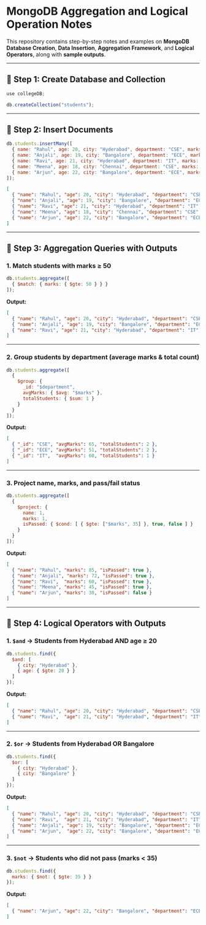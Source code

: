 # MongoDB Aggregation and Logical Operation Notes

This repository contains step-by-step notes and examples on **MongoDB Database Creation**, **Data Insertion**, **Aggregation Framework**, and **Logical Operators**, along with **sample outputs**.

---

## 📌 Step 1: Create Database and Collection
```js
use collegeDB;

db.createCollection("students");
````

---

## 📌 Step 2: Insert Documents

```js
db.students.insertMany([
  { name: "Rahul", age: 20, city: "Hyderabad", department: "CSE", marks: 85 },
  { name: "Anjali", age: 19, city: "Bangalore", department: "ECE", marks: 72 },
  { name: "Ravi", age: 21, city: "Hyderabad", department: "IT", marks: 60 },
  { name: "Meena", age: 18, city: "Chennai", department: "CSE", marks: 45 },
  { name: "Arjun", age: 22, city: "Bangalore", department: "ECE", marks: 30 }
]);
```

```json
[
  { "name": "Rahul", "age": 20, "city": "Hyderabad", "department": "CSE", "marks": 85 },
  { "name": "Anjali", "age": 19, "city": "Bangalore", "department": "ECE", "marks": 72 },
  { "name": "Ravi", "age": 21, "city": "Hyderabad", "department": "IT", "marks": 60 },
  { "name": "Meena", "age": 18, "city": "Chennai", "department": "CSE", "marks": 45 },
  { "name": "Arjun", "age": 22, "city": "Bangalore", "department": "ECE", "marks": 30 }
]
```

---

## 📌 Step 3: Aggregation Queries with Outputs

### 1. Match students with marks ≥ 50

```js
db.students.aggregate([
  { $match: { marks: { $gte: 50 } } }
]);
```

**Output:**

```json
[
  { "name": "Rahul", "age": 20, "city": "Hyderabad", "department": "CSE", "marks": 85 },
  { "name": "Anjali", "age": 19, "city": "Bangalore", "department": "ECE", "marks": 72 },
  { "name": "Ravi", "age": 21, "city": "Hyderabad", "department": "IT", "marks": 60 }
]
```

---

### 2. Group students by department (average marks & total count)

```js
db.students.aggregate([
  {
    $group: {
      _id: "$department",
      avgMarks: { $avg: "$marks" },
      totalStudents: { $sum: 1 }
    }
  }
]);
```

**Output:**

```json
[
  { "_id": "CSE", "avgMarks": 65, "totalStudents": 2 },
  { "_id": "ECE", "avgMarks": 51, "totalStudents": 2 },
  { "_id": "IT",  "avgMarks": 60, "totalStudents": 1 }
]
```

---

### 3. Project name, marks, and pass/fail status

```js
db.students.aggregate([
  {
    $project: {
      name: 1,
      marks: 1,
      isPassed: { $cond: [ { $gte: ["$marks", 35] }, true, false ] }
    }
  }
]);
```

**Output:**

```json
[
  { "name": "Rahul", "marks": 85, "isPassed": true },
  { "name": "Anjali", "marks": 72, "isPassed": true },
  { "name": "Ravi",  "marks": 60, "isPassed": true },
  { "name": "Meena", "marks": 45, "isPassed": true },
  { "name": "Arjun", "marks": 30, "isPassed": false }
]
```

---

## 📌 Step 4: Logical Operators with Outputs

### 1. `$and` → Students from Hyderabad AND age ≥ 20

```js
db.students.find({
  $and: [
    { city: "Hyderabad" },
    { age: { $gte: 20 } }
  ]
});
```

**Output:**

```json
[
  { "name": "Rahul", "age": 20, "city": "Hyderabad", "department": "CSE", "marks": 85 },
  { "name": "Ravi",  "age": 21, "city": "Hyderabad", "department": "IT", "marks": 60 }
]
```

---

### 2. `$or` → Students from Hyderabad OR Bangalore

```js
db.students.find({
  $or: [
    { city: "Hyderabad" },
    { city: "Bangalore" }
  ]
});
```

**Output:**

```json
[
  { "name": "Rahul", "age": 20, "city": "Hyderabad", "department": "CSE", "marks": 85 },
  { "name": "Ravi",  "age": 21, "city": "Hyderabad", "department": "IT", "marks": 60 },
  { "name": "Anjali", "age": 19, "city": "Bangalore", "department": "ECE", "marks": 72 },
  { "name": "Arjun",  "age": 22, "city": "Bangalore", "department": "ECE", "marks": 30 }
]
```

---

### 3. `$not` → Students who did **not** pass (marks < 35)

```js
db.students.find({
  marks: { $not: { $gte: 35 } }
});
```

**Output:**

```json
[
  { "name": "Arjun", "age": 22, "city": "Bangalore", "department": "ECE", "marks": 30 }
]

